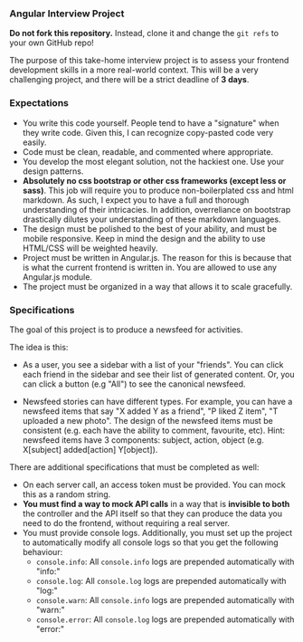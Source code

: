 ### Angular Interview Project

**Do not fork this repository.** Instead, clone it and change the `git refs` to your own GitHub repo!

The purpose of this take-home interview project is to assess your frontend development skills in a more real-world context. This will be a very challenging project, and there will be a strict deadline of **3 days**.

### Expectations

- You write this code yourself. People tend to have a "signature" when they write code. Given this, I can recognize copy-pasted code very easily.
- Code must be clean, readable, and commented where appropriate. 
- You develop the most elegant solution, not the hackiest one. Use your design patterns.
- **Absolutely no css bootstrap or other css frameworks (except less or sass)**. This job will require you to produce non-boilerplated css and html markdown. As such, I expect you to have a full and thorough understanding of their intricacies. In addition, overreliance on bootstrap drastically dilutes your understanding of these markdown languages.
- The design must be polished to the best of your ability, and must be mobile responsive. Keep in mind the design and the ability to use HTML/CSS will be weighted heavily.
- Project must be written in Angular.js. The reason for this is because that is what the current frontend is written in. You are allowed to use any Angular.js module.
- The project must be organized in a way that allows it to scale gracefully.

### Specifications

The goal of this project is to produce a newsfeed for activities. 

The idea is this: 

- As a user, you see a sidebar with a list of your "friends". You can click each friend in the sidebar and see their list of generated content. Or, you can click a button (e.g "All") to see the canonical newsfeed.

- Newsfeed stories can have different types. For example, you can have a newsfeed items that say "X added Y as a friend", "P liked Z item", "T uploaded a new photo". The design of the newsfeed items must be consistent (e.g. each have the ability to comment, favourite, etc). Hint: newsfeed items have 3 components: subject, action, object (e.g. X[subject] added[action] Y[object]).

There are additional specifications that must be completed as well:

- On each server call, an access token must be provided. You can mock this as a random string.
- **You must find a way to mock API calls** in a way that is **invisible to both** the controller and the API itself so that they can produce the data you need to do the frontend, without requiring a real server.
- You must provide console logs. Additionally, you must set up the project to automatically modify all console logs so that you get the following behaviour:
  - `console.info`: All `console.info` logs are prepended automatically with "info:"
  - `console.log`: All `console.log` logs are prepended automatically with "log:"
  - `console.warn`: All `console.info` logs are prepended automatically with "warn:"
  - `console.error`: All `console.log` logs are prepended automatically with "error:"
